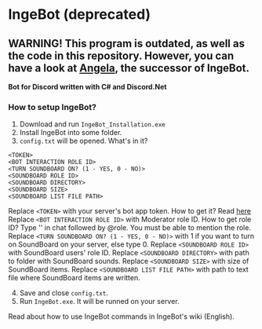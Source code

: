 # IngeBot (deprecated)
## WARNING! This program is outdated, as well as the code in this repository. However, you can have a look at [Angela](https://github.com/shoraii/Angela), the successor of IngeBot.
**Bot for Discord written with C# and Discord.Net**
### How to setup IngeBot?
1. Download and run `IngeBot_Installation.exe`
2. Install IngeBot into some folder.
3. `config.txt` will be opened. What's in it?
```
<TOKEN>
<BOT INTERACTION ROLE ID>
<TURN SOUNDBOARD ON? (1 - YES, 0 - NO)>
<SOUNDBOARD ROLE ID>
<SOUNDBOARD DIRECTORY>
<SOUNDBOARD SIZE>
<SOUNDBOARD LIST FILE PATH>
```
Replace `<TOKEN>` with your server's bot app token. How to get it? Read [here](https://github.com/reactiflux/discord-irc/wiki/Creating-a-discord-bot-&-getting-a-token)
Replace `<BOT INTERACTION ROLE ID>` with Moderator role ID. How to get role ID? Type '\' in chat followed by @role. You must be able to mention the role.
Replace `<TURN SOUNDBOARD ON? (1 - YES, 0 - NO)>` with 1 if you want to turn on SoundBoard on your server, else type 0.
Replace `<SOUNDBOARD ROLE ID>` with SoundBoard users' role ID.
Replace `<SOUNDBOARD DIRECTORY>` with path to folder with SoundBoard sounds.
Replace `<SOUNDBOARD SIZE>` with size of SoundBoard items.
Replace `<SOUNDBOARD LIST FILE PATH>` with path to text file where SoundBoard items are written.

4. Save and close `config.txt`.
5. Run `IngeBot.exe`. It will be runned on your server.

Read about how to use IngeBot commands in IngeBot's wiki (English).
